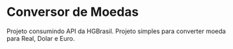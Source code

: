 # Conversor de Moedas

Projeto consumindo API da HGBrasil.
Projeto simples para converter moeda para Real, Dolar e Euro.
